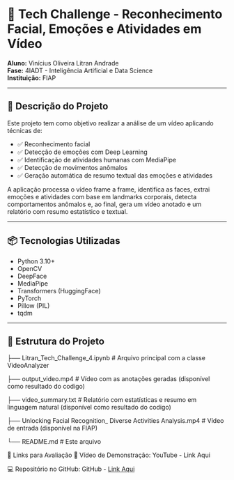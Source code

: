 # 🎯 Tech Challenge - Reconhecimento Facial, Emoções e Atividades em Vídeo

**Aluno:** Vinícius Oliveira Litran Andrade  
**Fase:** 4IADT - Inteligência Artificial e Data Science  
**Instituição:** FIAP

---

## 🧠 Descrição do Projeto

Este projeto tem como objetivo realizar a análise de um vídeo aplicando técnicas de:

- ✅ Reconhecimento facial
- ✅ Detecção de emoções com Deep Learning
- ✅ Identificação de atividades humanas com MediaPipe
- ✅ Detecção de movimentos anômalos
- ✅ Geração automática de resumo textual das emoções e atividades

A aplicação processa o vídeo frame a frame, identifica as faces, extrai emoções e atividades com base em landmarks corporais, detecta comportamentos anômalos e, ao final, gera um vídeo anotado e um relatório com resumo estatístico e textual.

---

## 📦 Tecnologias Utilizadas

- Python 3.10+
- OpenCV
- DeepFace
- MediaPipe
- Transformers (HuggingFace)
- PyTorch
- Pillow (PIL)
- tqdm

---

## 📁 Estrutura do Projeto

├── Litran_Tech_Challenge_4.ipynb # Arquivo principal com a classe VideoAnalyzer

├── output_video.mp4 # Vídeo com as anotações geradas (disponível como resultado do codigo)

├── video_summary.txt # Relatório com estatísticas e resumo em linguagem natural (disponível como resultado do codigo)

├── Unlocking Facial Recognition_ Diverse Activities Analysis.mp4 # Vídeo de entrada (disponível na FIAP)

└── README.md # Este arquivo

🔗 Links para Avaliação
🎥 Vídeo de Demonstração: YouTube - Link Aqui

💻 Repositório no GitHub: GitHub - [Link Aqui](https://github.com/UnB-EngEnerg-180028863/Quarto-Tech-Challenge/)
